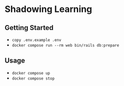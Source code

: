 # Shadowing Learning

## Getting Started
- `copy .env.example .env`
- `docker compose run --rm web bin/rails db:prepare`

## Usage
- `docker compose up`
- `docker compose stop`
